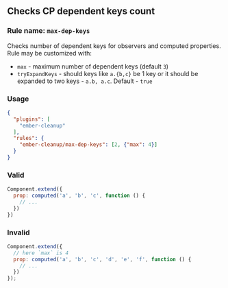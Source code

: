 ## Checks CP dependent keys count

### Rule name: `max-dep-keys`

Checks number of dependent keys for observers and computed properties. Rule may be customized with: 

* `max` - maximum number of dependent keys (default `3`)
* `tryExpandKeys` - should keys like `a.{b,c}` be 1 key or it should be expanded to two keys - `a.b, a.c`. Default - `true`

### Usage

```json
{
  "plugins": [
    "ember-cleanup"
  ],
  "rules": {
    "ember-cleanup/max-dep-keys": [2, {"max": 4}]
  }
}
```

### Valid

```javascript
Component.extend({
  prop: computed('a', 'b', 'c', function () {
    // ...
  })
})
```

### Invalid

```javascript
Component.extend({
  // here `max` is 4
  prop: computed('a', 'b', 'c', 'd', 'e', 'f', function () {
    // ...
  })
});
```